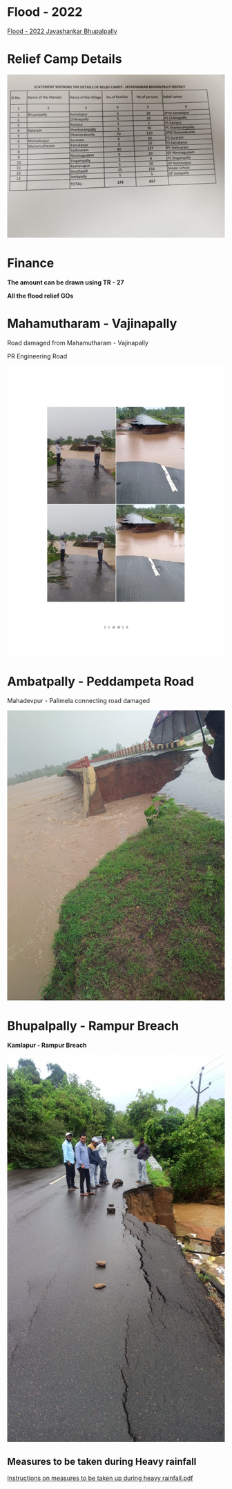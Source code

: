 # Flood - 2022

  

[Flood - 2022 Jayashankar Bhupalpally](https://docs.google.com/spreadsheets/d/1-qPwi2wHU0zAW_s0w03iRckdSeBs8petfm88cwEoWNk/edit#gid=0)

#   

# **Relief Camp Details**

![](../files/0a9bedb3-8ac8-40fa-b1f4-021978eae166.png)

  

# **Finance**

**The amount can be drawn using TR - 27**

**All the flood relief GOs**

# **Mahamutharam - Vajinapally**

Road damaged from Mahamutharam - Vajinapally

PR Engineering Road

![](../files/0260f2b8-bf0d-4d6e-ad5b-dcf756e08088.png)

  

# **Ambatpally - Peddampeta Road**

Mahadevpur - Palimela connecting road damaged

![](../files/bce173b1-771c-42fe-93b2-af9217ad7405.png)

#   

# **Bhupalpally - Rampur Breach**

**Kamlapur - Rampur Breach**

![](../files/aaca9625-a60a-4a5b-aaca-eb6b76f327b7.png)

  

## Measures to be taken during Heavy rainfall

[Instructions on measures to be taken up during heavy rainfall.pdf](../files/26bff2d1-62e6-4828-8ed8-eff194dd68ed.pdf)